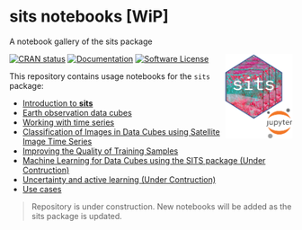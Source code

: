 # sits notebooks [WiP]

A notebook gallery of the sits package

<img src="icon/sitsnobooks.png" alt="SITS icon" align="right" height="150" width="120"/>

[![CRAN
status](https://www.r-pkg.org/badges/version/sits)](https://cran.r-project.org/package=sits)
[![Documentation](https://img.shields.io/badge/docs-online-blueviolet)](https://e-sensing.github.io/sitsbook/)
[![Software
License](https://img.shields.io/badge/license-GPL--2-green)](https://github.com/e-sensing/sits/blob/master/LICENSE)

This repository contains usage notebooks for the `sits` package: 
- [Introduction to **sits**](https://github.com/e-sensing/sitsnotebooks/blob/main/Introduction_to_SITS/introduction-to-sits.ipynb)
- [Earth observation data cubes](https://github.com/e-sensing/sitsnotebooks/blob/main/Earth_observation_datacubes/creating-data-cubes-in-sits.ipynb)
- [Working with time series](https://github.com/e-sensing/sitsnotebooks/blob/main/Working_with_time_series/working-with-time-series-in-sits.ipynb)
- [Classification of Images in Data Cubes using Satellite Image Time Series](https://github.com/e-sensing/sitsnotebooks/blob/main/Land_cover_classification/raster-classification-in-sits.ipynb)
- [Improving the Quality of Training Samples](https://github.com/e-sensing/sitsnotebooks/blob/main/Improving_training_samples/sample-quality-control-using-som.ipynb)
- [Machine Learning for Data Cubes using the SITS package (Under Contruction)](github.com/esensing/sitsnotebooks)
- [Uncertainty and active learning (Under Contruction)](github.com/esensing/sitsnotebooks)
- [Use cases](https://github.com/e-sensing/sitsnotebooks/tree/main/Use_cases/)

> Repository is under construction. New notebooks will be added as the sits package is updated.